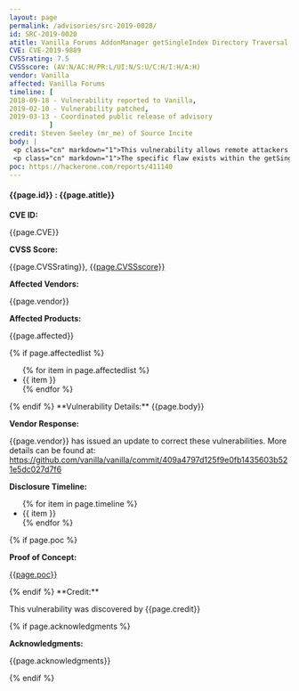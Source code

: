 ```yaml
---
layout: page
permalink: /advisories/src-2019-0020/
id: SRC-2019-0020
atitle: Vanilla Forums AddonManager getSingleIndex Directory Traversal File Inclusion Remote Code Execution Vulnerability
CVE: CVE-2019-9889
CVSSrating: 7.5
CVSSscore: (AV:N/AC:H/PR:L/UI:N/S:U/C:H/I:H/A:H)
vendor: Vanilla
affected: Vanilla Forums
timeline: [
2018-09-18 - Vulnerability reported to Vanilla,
2019-02-10 - Vulnerability patched,
2019-03-13 - Coordinated public release of advisory
          ]
credit: Steven Seeley (mr_me) of Source Incite
body: |
 <p class="cn" markdown="1">This vulnerability allows remote attackers to execute arbitrary code on vulnerable installations of Vanilla Forums. Authentication is required to exploit this vulnerability, however the authentication can be bypassed.</p>
 <p class="cn" markdown="1">The specific flaw exists within the getSingleIndex function of the AddonManager class. The issue results in a require call using a crafted type value. An attacker can leverage this vulnerability to execute code under the context of the web server.</p>
poc: https://hackerone.com/reports/411140
---
```


<h4><b>{{page.id}} : {{page.atitle}}</b></h4>

**CVE ID:**
<p class="cn">{{page.CVE}}</p>

**CVSS Score:**
<p class="cn">{{page.CVSSrating}}, <a href="https://nvd.nist.gov/vuln-metrics/cvss/v3-calculator?vector={{page.CVSSscore}}">{{page.CVSSscore}}</a></p>

**Affected Vendors:**
<p class="cn">{{page.vendor}}</p>

**Affected Products:**
<p class="cn">{{page.affected}}</p>
{% if page.affectedlist %}
<ul class="cn">
{% for item in page.affectedlist %}
  <li>{{ item }}</li>
{% endfor %}
</ul>
{% endif %}
**Vulnerability Details:**
{{page.body}}

**Vendor Response:**

<p class="cn">{{page.vendor}} has issued an update to correct these vulnerabilities. More details can be found at: <br />
<a href="https://github.com/vanilla/vanilla/commit/409a4797d125f9e0fb1435603b521e5dc027d7f6">https://github.com/vanilla/vanilla/commit/409a4797d125f9e0fb1435603b521e5dc027d7f6</a></p>

**Disclosure Timeline:**
<ul class="cn">
{% for item in page.timeline %}
  <li>{{ item }}</li>
{% endfor %}
</ul>
{% if page.poc %}

**Proof of Concept:**
<p class="cn"><a href="{{page.poc}}">{{page.poc}}</a></p>
{% endif %}
**Credit:**
<p class="cn">This vulnerability was discovered by {{page.credit}}</p>
{% if page.acknowledgments %}

**Acknowledgments:**
<p class="cn">{{page.acknowledgments}}</p>
{% endif %}
